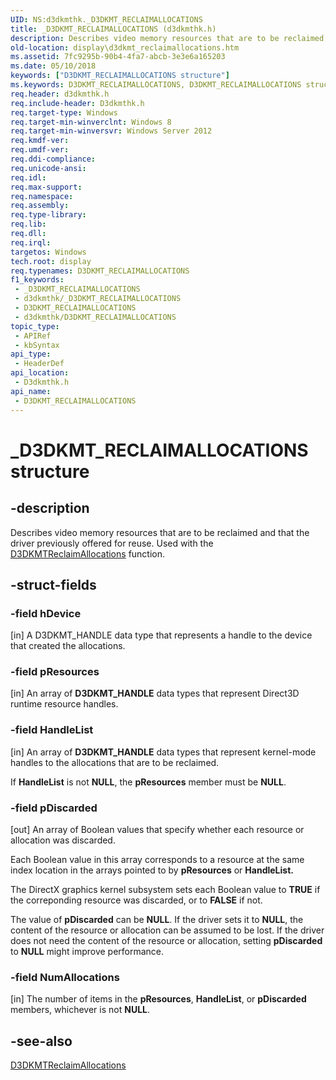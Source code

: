 ```yaml
---
UID: NS:d3dkmthk._D3DKMT_RECLAIMALLOCATIONS
title: _D3DKMT_RECLAIMALLOCATIONS (d3dkmthk.h)
description: Describes video memory resources that are to be reclaimed and that the driver previously offered for reuse. Used with the D3DKMTReclaimAllocations function.
old-location: display\d3dkmt_reclaimallocations.htm
ms.assetid: 7fc9295b-90b4-4fa7-abcb-3e3e6a165203
ms.date: 05/10/2018
keywords: ["D3DKMT_RECLAIMALLOCATIONS structure"]
ms.keywords: D3DKMT_RECLAIMALLOCATIONS, D3DKMT_RECLAIMALLOCATIONS structure [Display Devices], _D3DKMT_RECLAIMALLOCATIONS, d3dkmthk/D3DKMT_RECLAIMALLOCATIONS, display.d3dkmt_reclaimallocations
req.header: d3dkmthk.h
req.include-header: D3dkmthk.h
req.target-type: Windows
req.target-min-winverclnt: Windows 8
req.target-min-winversvr: Windows Server 2012
req.kmdf-ver: 
req.umdf-ver: 
req.ddi-compliance: 
req.unicode-ansi: 
req.idl: 
req.max-support: 
req.namespace: 
req.assembly: 
req.type-library: 
req.lib: 
req.dll: 
req.irql: 
targetos: Windows
tech.root: display
req.typenames: D3DKMT_RECLAIMALLOCATIONS
f1_keywords:
 - _D3DKMT_RECLAIMALLOCATIONS
 - d3dkmthk/_D3DKMT_RECLAIMALLOCATIONS
 - D3DKMT_RECLAIMALLOCATIONS
 - d3dkmthk/D3DKMT_RECLAIMALLOCATIONS
topic_type:
 - APIRef
 - kbSyntax
api_type:
 - HeaderDef
api_location:
 - D3dkmthk.h
api_name:
 - D3DKMT_RECLAIMALLOCATIONS
---
```


# _D3DKMT_RECLAIMALLOCATIONS structure


## -description

Describes video memory resources that are to be reclaimed and that the driver  previously offered  for reuse. Used with the  <a href="https://docs.microsoft.com/windows-hardware/drivers/ddi/d3dkmthk/nf-d3dkmthk-d3dkmtreclaimallocations">D3DKMTReclaimAllocations</a> function.

## -struct-fields

### -field hDevice

[in] A D3DKMT_HANDLE data type that represents a handle to the device that created the allocations.

### -field pResources

[in] An array of <b>D3DKMT_HANDLE</b> data types that represent Direct3D runtime resource handles.

### -field HandleList

[in] An array of <b>D3DKMT_HANDLE</b> data types that represent kernel-mode handles to the allocations that are to be reclaimed.

If <b>HandleList</b> is not <b>NULL</b>, the <b>pResources</b> member must be <b>NULL</b>.

### -field pDiscarded

[out] An  array of Boolean values that specify whether each resource or allocation was discarded.

Each Boolean value in this array corresponds to a resource at the same index location in the arrays pointed to by <b>pResources</b> or   <b>HandleList.</b>

The DirectX graphics kernel subsystem sets each Boolean value to <b>TRUE</b> if the correponding resource was discarded, or to <b>FALSE</b> if not.

The value of <b>pDiscarded</b> can be <b>NULL</b>. If the driver sets it to <b>NULL</b>, the content of the resource or allocation can be assumed to be lost. If the driver does not need the content of the resource or allocation, setting <b>pDiscarded</b> to <b>NULL</b> might improve performance.

### -field NumAllocations

[in] The number of items in the <b>pResources</b>, <b>HandleList</b>, or  <b>pDiscarded</b> members, whichever is not <b>NULL</b>.

## -see-also

<a href="https://docs.microsoft.com/windows-hardware/drivers/ddi/d3dkmthk/nf-d3dkmthk-d3dkmtreclaimallocations">D3DKMTReclaimAllocations</a>

